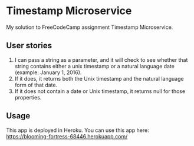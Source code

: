 # Timestamp Microservice
My solution to FreeCodeCamp assignment Timestamp Microservice.

## User stories
1. I can pass a string as a parameter, and it will check to see whether that string contains either a unix timestamp or a natural language date (example: January 1, 2016).
2. If it does, it returns both the Unix timestamp and the natural language form of that date.
3. If it does not contain a date or Unix timestamp, it returns null for those properties.

## Usage
This app is deployed in Heroku. You can use this app here: https://blooming-fortress-68446.herokuapp.com/
